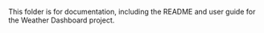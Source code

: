 This folder is for documentation, including the README and user guide for the Weather Dashboard project.
